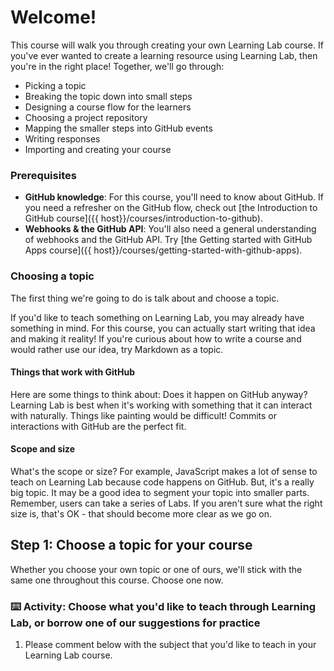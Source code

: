 # Welcome!

This course will walk you through creating your own Learning Lab course. If you've ever wanted to create a learning resource using Learning Lab, then you're in the right place! Together, we'll go through:

- Picking a topic
- Breaking the topic down into small steps
- Designing a course flow for the learners
- Choosing a project repository
- Mapping the smaller steps into GitHub events
- Writing responses
- Importing and creating your course

### Prerequisites

- **GitHub knowledge**: For this course, you'll need to know about GitHub. If you need a refresher on the GitHub flow, check out [the Introduction to GitHub course]({{ host}}/courses/introduction-to-github).
- **Webhooks & the GitHub API**: You'll also need a general understanding of webhooks and the GitHub API.  Try [the Getting started with GitHub Apps course]({{ host}}/courses/getting-started-with-github-apps).

### Choosing a topic

The first thing we're going to do is talk about and choose a topic.

If you'd like to teach something on Learning Lab, you may already have something in mind. For this course, you can actually start writing that idea and making it reality! If you're curious about how to write a course and would rather use our idea, try  Markdown as a topic.

#### Things that work with GitHub

Here are some things to think about: Does it happen on GitHub anyway? Learning Lab is best when it's working with something that it can interact with naturally. Things like painting would be difficult! Commits or interactions with GitHub are the perfect fit.

#### Scope and size

What's the scope or size? For example, JavaScript makes a lot of sense to teach on Learning Lab because code happens on GitHub. But, it's a really big topic. It may be a good idea to segment your topic into smaller parts. Remember, users can take a series of Labs. If you aren't sure what the right size is, that's OK - that should become more clear as we go on.

## Step 1: Choose a topic for your course

Whether you choose your own topic or one of ours, we'll stick with the same one throughout this course. Choose one now.

### :keyboard: Activity: Choose what you'd like to teach through Learning Lab, or borrow one of our suggestions for practice

1. Please comment below with the subject that you'd like to teach in your Learning Lab course.
